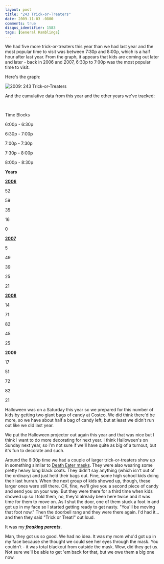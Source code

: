 ```yaml
---
layout: post
title: "243 Trick-or-Treaters"
date: 2009-11-03 -0800
comments: true
disqus_identifier: 1583
tags: [General Ramblings]
---
```

We had five more trick-or-treaters this year than we had last year and
the most popular time to visit was between 7:30p and 8:00p, which is a
half hour after last year. From the graph, it appears that kids are
coming out later and later - back in 2006 and 2007, 6:30p to 7:00p was
the most popular time to visit.

Here's the graph:

![2009: 243
Trick-or-Treaters](https://hyqi8g.bl3301.livefilestore.com/y2p_XOubhTbuBqx2QRJnyLIre7lw7TCItX6XFW82lOnjZ6GlFdCRcK1toTDbKV8WT3UEZXDpGupBWZbRHspWEUypuTMJeToOFixgwjgfHJ67sc/20091031trickortreaters.png?psid=1 "2009: 243 Trick-or-Treaters")

And the cumulative data from this year and the other years we've
tracked:

 

Time Blocks

6:00p - 6:30p

6:30p - 7:00p

7:00p - 7:30p

7:30p - 8:00p

8:00p - 8:30p

**Years**

[**2006**](/archive/2006/11/01/162-trick-or-treaters.aspx)

52

59

35

16

0

[**2007**](/archive/2007/11/01/139-trick-or-treaters.aspx)

5

49

39

25

21

[**2008**](/archive/2008/11/03/237-trick-or-treaters.aspx)

14

71

82

45

25

**2009**

17

51

72

82

21

Halloween was on a Saturday this year so we prepared for this number of
kids by getting two giant bags of candy at Costco. We did think there'd
be more, so we have about half a bag of candy left, but at least we
didn't run out like we did last year.

We put the Halloween projector out again this year and that was nice but
I think I want to do more decorating for next year. I think Halloween's
on Sunday next year, so I'm not sure if we'll have quite as big of a
turnout, but it's fun to decorate and such.

Around the 6:30p time we had a couple of larger trick-or-treaters show
up in something similar to [Death Eater
masks](http://www.amazon.com/gp/product/B000UUMXD2?ie=UTF8&tag=mhsvortex&linkCode=as2&camp=1789&creative=390957&creativeASIN=B000UUMXD2).
They were also wearing some pretty heavy long black coats. They didn't
say anything (which isn't out of the ordinary) and just held their bags
out. Fine, some high school kids doing their last hurrah. When the next
group of kids showed up, though, these larger ones were still there. OK,
fine, we'll give you a second piece of candy and send you on your way.
But they were there for a third time when kids showed up so I told them,
no, they'd already been here twice and it was time for them to move on.
As I shut the door, one of them stuck a foot in and got up in my face so
I started getting ready to get nasty. "You'll be moving that foot now."
Then the doorbell rang and they were there again. I'd had it... and then
they said "Trick or Treat!" out loud.

It was my ***freaking parents***.

Man, they got us so good. We had no idea. It was my mom who'd got up in
my face because she thought we could see her eyes through the mask. You
couldn't - it was total blackout from outside the mask. Wow, did they
get us. Not sure we'll be able to get 'em back for that, but we owe them
a big one now.

